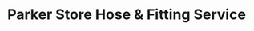---
title: "Parker Store Hose & Fitting Service"
url: /meridian/parker-store-hose-und-fitting-service/
shop: Eisenwaren
---